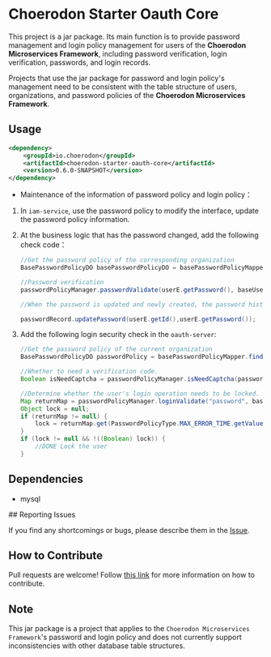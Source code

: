 # Choerodon Starter Oauth Core

This project is a jar package. Its main function is to provide password management and login policy management for users of the **Choerodon Microservices Framework**, including password verification, login verification, passwords, and login records.

Projects that use the jar package for password and login policy's management need to be consistent with the table structure of users, organizations, and password policies of the **Choerodon Microservices Framework**.

## Usage

```xml
<dependency>
	<groupId>io.choerodon</groupId>
	<artifactId>choerodon-starter-oauth-core</artifactId>
	<version>0.6.0-SNAPSHOT</version>
</dependency>
```

* Maintenance of the information of password policy and login policy：

1. In ``iam-service``, use the password policy to modify the interface, update the password policy information.

1. At the business logic that has the password changed, add the following check code：

    ```java
    //Get the password policy of the corresponding organization
    BasePasswordPolicyDO basePasswordPolicyDO = basePasswordPolicyMapper.selectByPrimaryKey(basePasswordPolicyMapper.findByOrgId(organizationE.getId()));

    //Password verification
    passwordPolicyManager.passwordValidate(userE.getPassword(), baseUserDO, basePasswordPolicyDO);

    //When the password is updated and newly created, the password history is recorded. The password passed in is the encoded password.

    passwordRecord.updatePassword(userE.getId(),userE.getPassword());

    ```
1. Add the following login security check in the ``oauth-server``:

    ```java
    //Get the password policy of the current organization
    BasePasswordPolicyDO passwordPolicy = basePasswordPolicyMapper.findByOrgId(org.getId());

    //Whether to need a verification code.
    Boolean isNeedCaptcha = passwordPolicyManager.isNeedCaptcha(passwordPolicy, baseUserDO);

    //Determine whether the user's login operation needs to be locked.
    Map returnMap = passwordPolicyManager.loginValidate("password", baseUserDO, passwordPolicy);
    Object lock = null;
    if (returnMap != null) {
        lock = returnMap.get(PasswordPolicyType.MAX_ERROR_TIME.getValue());
    }
    if (lock != null && !((Boolean) lock)) {
        //DONE Lock the user
    }
    ```

## Dependencies

* mysql

## Reporting Issues

If you find any shortcomings or bugs, please describe them in the [Issue](https://github.com/choerodon/choerodon/issues/new?template=issue_template.md).
    
## How to Contribute
Pull requests are welcome! Follow [this link](https://github.com/choerodon/choerodon/blob/master/CONTRIBUTING.md) for more information on how to contribute.

## Note
This jar package is a project that applies to the ``Choerodon Microservices Framework``'s password and login policy and does not currently support inconsistencies with other database table structures.